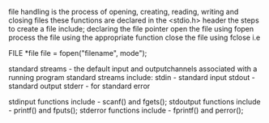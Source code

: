 file handling is the process of opening, creating, reading, writing and closing files
these functions are declared in the <stdio.h> header
the steps to create a file include;
declaring the file pointer
open the file using fopen
process the file using the appropriate function
close the file using fclose
i.e

FILE *file
file = fopen("filename", mode");


standard streams - the default input and outputchannels associated with a running program
standard streams include:
stdin - standard input
stdout - standard output
stderr - for standard error

stdinput functions include - scanf() and fgets();
stdoutput functions include - printf() and fputs();
stderror functions include - fprintf() and perror();

